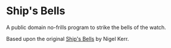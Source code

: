 # Ship's Bells
A public domain no-frills program to strike the bells of the watch.

Based upon the original [Ship's Bells](http://www.nigelk.org/shipsbells/) by Nigel Kerr.
